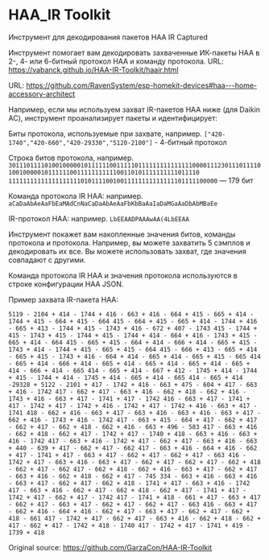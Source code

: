 # HAA_IR Toolkit
Инструмент для декодирования пакетов HAA IR Captured

Инструмент помогает вам декодировать захваченные ИК-пакеты HAA в 2-, 4- или 6-битный протокол HAA и команду протокола. 
URL: https://vabanck.github.io/HAA-IR-Toolkit/haair.html

URL: https://github.com/RavenSystem/esp-homekit-devices#haa---home-accessory-architect

Например, если мы используем захват IR-пакетов HAA ниже (для Daikin AC), инструмент проанализирует пакеты и идентифицирует:

Биты протокола, используемые при захвате, например.
`["420-1740","420-660","420-29330","5120-2100"]` - 4-битный протокол

Строка битов протокола, например.
`301110111101001000001011111100111110111111111111111000011123011101111010010000010111111001111111111100110101111111111011110 1111111111111111111101011110010011111111111111101111100000` — 179 бит

Команда протокола IR HAA: например.
`aCaDaAbAeAaFbEaMAdCnNaCaDaAbAeAaFbKbBaAaIaDaMGaAaDbAbMBaEe`

IR-протокол HAA: например.
`LbEEAADPAAAwAA(4LbEEAA`

Инструмент покажет вам накопленные значения битов, команды протокола и протокола. Например, вы можете захватить 5 сэмплов и декодировать их все. Вы можете использовать захват, где значения совпадают с другими.

Команда протокола IR HAA и значения протокола используются в строке конфигурации HAA JSON.

Пример захвата IR-пакета HAA:

`5119 - 2104 + 414 - 1744 + 416 - 663 + 416 - 664 + 415 - 665 + 414 - 1744 + 415 - 664 + 415 - 664
415 - 664 + 415 - 665 + 414 - 1744 + 416 - 665 + 413 - 1744 + 415 - 1743 + 416 - 672 + 407 - 1743
415 - 1744 + 415 - 1743 + 415 - 1744 + 415 - 1744 + 414 - 664 + 416 - 1743 + 415 - 665 + 414 - 664
415 - 665 + 415 - 664 + 414 - 666 + 414 - 665 + 415 - 1743 + 414 - 1744 + 415 - 665 + 415 - 664
415 - 666 + 413 - 665 + 414 - 665 + 415 - 1743 + 416 - 664 + 414 - 665 + 414 - 665 + 415 - 665
414 - 665 + 414 - 666 + 414 - 665 + 414 - 665 + 414 - 665 + 414 - 665 + 414 - 666 + 414 - 665
414 - 665 + 414 - 667 + 412 - 1745 + 414 - 1744 + 415 - 1744 + 414 - 1745 + 414 - 665 + 414 - 665
414 - 665 + 414 -29328 + 5122 - 2101 + 417 - 1742 + 416 - 663 + 475 - 604 + 417 - 663 + 416 - 1742
417 - 662 + 417 - 663 + 416 - 662 + 418 - 662 + 416 - 1743 + 416 - 663 + 417 - 1741 + 417 - 1742
416 - 663 + 417 - 1741 + 417 - 1742 + 417 - 1742 + 416 - 1742 + 417 - 1742 + 416 - 663 + 417 - 1741
418 - 662 + 416 - 663 + 417 - 663 + 416 - 663 + 416 - 663 + 417 - 662 + 416 - 1743 + 416 - 1742
417 - 663 + 415 - 664 + 417 - 662 + 417 - 662 + 417 - 662 + 418 - 662 + 416 - 663 + 496 - 583
417 - 663 + 416 - 662 + 418 - 662 + 417 - 1742 + 417 - 1740 + 418 - 663 + 416 - 663 + 416 - 1742
417 - 663 + 416 - 1742 + 417 - 662 + 417 - 663 + 416 - 663 + 440 - 639 + 417 - 662 + 417 - 662
417 - 663 + 416 - 664 + 416 - 662 + 417 - 1741 + 417 - 663 + 417 - 662 + 417 - 662 + 417 - 663
416 - 1742 + 417 - 663 + 416 - 663 + 417 - 662 + 417 - 662 + 417 - 662 + 418 - 662 + 417 - 662
417 - 662 + 418 - 662 + 416 - 663 + 417 - 662 + 417 - 663 + 416 - 662 + 418 - 662 + 417 - 745
334 - 663 + 416 - 663 + 416 - 663 + 417 - 662 + 417 - 662 + 418 - 1741 + 417 - 663 + 416 - 1742
417 - 663 + 416 - 662 + 417 - 662 + 418 - 662 + 417 - 1741 + 417 - 1742 + 417 - 662 + 417 - 1742
417 - 1741 + 418 - 661 + 417 - 663 + 417 - 662 + 417 - 663 + 417 - 662 + 417 - 662 + 417 - 663
416 - 663 + 417 - 662 + 416 - 664 + 416 - 662 + 417 - 663 + 417 - 662 + 417 - 662 + 418 - 661
417 - 1742 + 417 - 662 + 417 - 663 + 416 - 662 + 418 - 662 + 417 - 662 + 417 - 1742 + 418 - 1740
417 - 1742 + 417 - 1741 + 419 - 1739 + 418`

Original source: https://github.com/GarzaCon/HAA-IR-Toolkit
